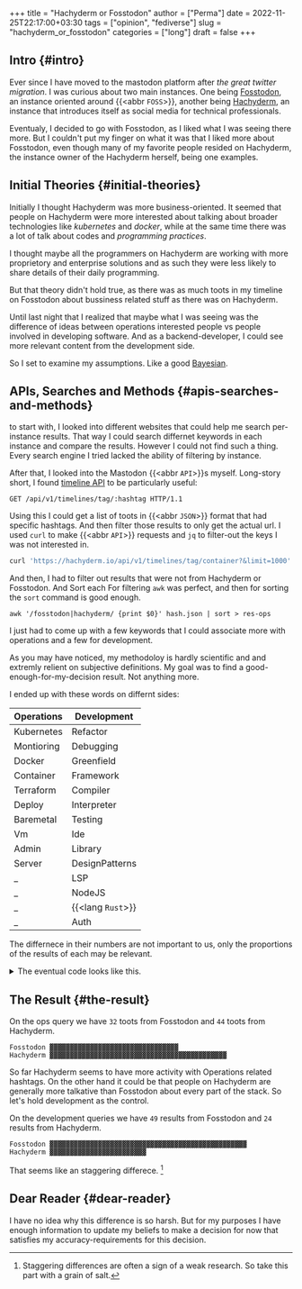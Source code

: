 +++
title = "Hachyderm or Fosstodon"
author = ["Perma"]
date = 2022-11-25T22:17:00+03:30
tags = ["opinion", "fediverse"]
slug = "hachyderm_or_fosstodon"
categories = ["long"]
draft = false
+++

## Intro {#intro}

Ever since I have moved to the mastodon platform after _the great twitter migration_. I was curious about two main instances.
One being [Fosstodon](https://fosstodon.org), an instance oriented around  {{<abbr `FOSS`>}}, another being [Hachyderm](https://hachyderm.io), an instance that introduces itself as social media for technical professionals.

Eventualy, I decided to go with Fosstodon, as I liked what I was seeing there more.
But I couldn't put my finger on what it was that I liked more about Fosstodon, even though many of my favorite people resided on Hachyderm, the instance owner of the Hachyderm herself, being one examples.

## Initial Theories {#initial-theories}

Initially I thought Hachyderm was more business-oriented. It seemed that people on Hachyderm were more interested about talking about broader technologies like _kubernetes_ and _docker_, while at the same time there was a lot of talk about codes and _programming practices_.

I thought maybe all the programmers on Hachyderm are working with more proprietory and enterprise solutions and as such they were less likely to share details of their daily programming.

But that theory didn't hold true, as there was as much toots in my timeline on Fosstodon about bussiness related stuff as there was on Hachyderm.

Until last night that I realized that maybe what I was seeing was the difference of ideas between operations interested people vs people involved in developing software. And as a backend-developer, I could see more relevant content from the development side.

So I set to examine my assumptions.
Like a good [Bayesian](https://www.lesswrong.com/tag/bayes-theorem).

## APIs, Searches and Methods {#apis-searches-and-methods}

to start with, I looked into different websites that could help me search per-instance results.
That way I could search differnet keywords in each instance and compare the results.
However I could not find such a thing. Every search engine I tried lacked the ability of filtering by instance.

After that, I looked into the Mastodon {{<abbr `API`>}}s myself.
Long-story short, I found [timeline API](https://docs.joinmastodon.org/methods/timelines/#tag) to be particularly useful:

```http
GET /api/v1/timelines/tag/:hashtag HTTP/1.1
```

Using this I could get a list of toots in {{<abbr `JSON`>}} format that had specific hashtags.
And then filter those results to only get the actual url.
I used `curl` to make {{<abbr `API`>}} requests and `jq` to filter-out the keys I was not interested in.

```bash
curl 'https://hachyderm.io/api/v1/timelines/tag/container?&limit=1000' | jq '.[].url' >> hash.json
```

And then, I had to filter out results that were not from Hachyderm or Fosstodon. And Sort each
For filtering `awk` was perfect, and then for sorting the `sort` command is good enough.

```shell
awk '/fosstodon|hachyderm/ {print $0}' hash.json | sort > res-ops
```

I just had to come up with a few keywords that I could associate more with operations and a few for development.

<div class="note">

As you may have noticed, my methodoloy is hardly scientific and and extremly relient on subjective definitions.
My goal was to find a good-enough-for-my-decision result. Not anything more.

</div>

I ended up with these words on differnt sides:

| Operations | Development                          |
|------------|--------------------------------------|
| Kubernetes | Refactor                             |
| Montioring | Debugging                            |
| Docker     | Greenfield                           |
| Container  | Framework                            |
| Terraform  | Compiler                             |
| Deploy     | Interpreter                          |
| Baremetal  | Testing                              |
| Vm         | Ide                                  |
| Admin      | Library                              |
| Server     | DesignPatterns                       |
| _          | LSP                                  |
| _          | <span class="language">NodeJS</span> |
| _          | {{<lang `Rust`>}}                    |
| _          | Auth                                 |

The differnece in their numbers are not important to us, only the proportions of the results of each may be relevant.

<details>
<summary>The eventual code looks like this.</summary>
<div class="details">

```shell
#! /usr/bin/env bash

# this part gives us a file with results of the OPs-related keywords
curl 'https://hachyderm.io/api/v1/timelines/tag/kubernetes?&limit=1000' | jq '.[].url' > hash.json &&
curl 'https://hachyderm.io/api/v1/timelines/tag/docker?&limit=1000' | jq '.[].url' >> hash.json &&
curl 'https://hachyderm.io/api/v1/timelines/tag/container?&limit=1000' | jq '.[].url' >> hash.json &&
curl 'https://hachyderm.io/api/v1/timelines/tag/operations?&limit=1000' | jq '.[].url' >> hash.json &&
curl 'https://hachyderm.io/api/v1/timelines/tag/terraform?&limit=1000' | jq '.[].url' >> hash.json &&
curl 'https://hachyderm.io/api/v1/timelines/tag/deploy?&limit=1000' | jq '.[].url' >> hash.json &&
curl 'https://hachyderm.io/api/v1/timelines/tag/baremetal?&limit=1000' | jq '.[].url' >> hash.json &&
curl 'https://hachyderm.io/api/v1/timelines/tag/vm?&limit=1000' | jq '.[].url' >> hash.json &&
curl 'https://hachyderm.io/api/v1/timelines/tag/monitoring?&limit=1000' | jq '.[].url' >> hash.json &&
curl 'https://hachyderm.io/api/v1/timelines/tag/admin?&limit=1000' | jq '.[].url' >> hash.json &&
curl 'https://hachyderm.io/api/v1/timelines/tag/server?&limit=1000' | jq '.[].url' >> hash.json &&
awk '/fosstodon|hachyderm/ {print $0}' hash.json | sort > res-ops &&
rm hash.json &&

# this part gives us a file with results of the Devs-related keywords
curl 'https://hachyderm.io/api/v1/timelines/tag/develop?&limit=1000' | jq '.[].url' > hash.json &&
curl 'https://hachyderm.io/api/v1/timelines/tag/refactor?&limit=1000' | jq '.[].url' >> hash.json &&
curl 'https://hachyderm.io/api/v1/timelines/tag/greenfield?&limit=1000' | jq '.[].url' >> hash.json &&
curl 'https://hachyderm.io/api/v1/timelines/tag/framework?&limit=1000' | jq '.[].url' >> hash.json &&
curl 'https://hachyderm.io/api/v1/timelines/tag/compiler?&limit=1000' | jq '.[].url' >> hash.json &&
curl 'https://hachyderm.io/api/v1/timelines/tag/interpreter?&limit=1000' | jq '.[].url' >> hash.json &&
curl 'https://hachyderm.io/api/v1/timelines/tag/testing?&limit=1000' | jq '.[].url' >> hash.json &&
curl 'https://hachyderm.io/api/v1/timelines/tag/ide?&limit=1000' | jq '.[].url' >> hash.json &&
curl 'https://hachyderm.io/api/v1/timelines/tag/library?&limit=1000' | jq '.[].url' >> hash.json &&
curl 'https://hachyderm.io/api/v1/timelines/tag/development?&limit=1000' | jq '.[].url' >> hash.json &&
curl 'https://hachyderm.io/api/v1/timelines/tag/designpatterns?&limit=1000' | jq '.[].url' >> hash.json &&
curl 'https://hachyderm.io/api/v1/timelines/tag/lsp?&limit=1000' | jq '.[].url' >> hash.json &&
curl 'https://hachyderm.io/api/v1/timelines/tag/nodejs?&limit=1000' | jq '.[].url' >> hash.json &&
curl 'https://hachyderm.io/api/v1/timelines/tag/rust?&limit=1000' | jq '.[].url' >> hash.json &&
curl 'https://hachyderm.io/api/v1/timelines/tag/auth?&limit=1000' | jq '.[].url' >> hash.json &&
curl 'https://hachyderm.io/api/v1/timelines/tag/debuggin?&limit=1000' | jq '.[].url' >> hash.json &&
awk '/fosstodon|hachyderm/ {print $0}' hash.json | sort > res-develop &&
rm hash.json
```

</div>
</details>

## The Result {#the-result}

On the ops query we have `32` toots from Fosstodon and `44` toots from Hachyderm.

```text
Fosstodon ▓▓▓▓▓▓▓▓▓▓▓▓▓▓▓▓▓▓▓▓▓▓▓▓▓▓▓▓▓▓▓▓
Hachyderm ▓▓▓▓▓▓▓▓▓▓▓▓▓▓▓▓▓▓▓▓▓▓▓▓▓▓▓▓▓▓▓▓▓▓▓▓▓▓▓▓▓▓▓▓
```

So far Hachyderm seems to have more activity with Operations related hashtags.
On the other hand it could be that people on Hachyderm are generally more talkative than Fosstodon about every part of the stack.
So let's hold development as the control.

On the development queries we have `49` results from Fosstodon and `24` results from Hachyderm.

```text
Fosstodon ▓▓▓▓▓▓▓▓▓▓▓▓▓▓▓▓▓▓▓▓▓▓▓▓▓▓▓▓▓▓▓▓▓▓▓▓▓▓▓▓▓▓▓▓▓▓▓▓▓
Hachyderm ▓▓▓▓▓▓▓▓▓▓▓▓▓▓▓▓▓▓▓▓▓▓▓▓
```

That seems like an staggering differece.&nbsp;[^fn:1]

## Dear Reader {#dear-reader}

I have no idea why this difference is so harsh. But for my purposes I have enough information to update my beliefs to make a decision for now that satisfies my accuracy-requirements for this decision.

[^fn:1]: Staggering differences are often a sign of a weak research. So take this part with a grain of salt.
